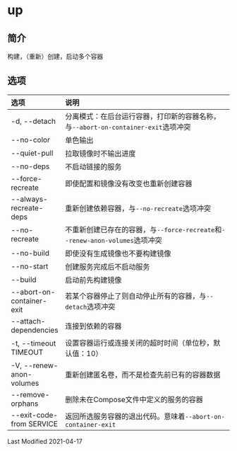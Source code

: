 # up

## 简介

构建，（重新）创建，启动多个容器

<style>
table th:first-of-type {
    width: 20%;
}
</style>

## 选项

选项 | 说明
:- | :-
-d, --detach              | 分离模式：在后台运行容器，打印新的容器名称，与`--abort-on-container-exit`选项冲突
--no-color                | 单色输出
--quiet-pull              | 拉取镜像时不输出进度
--no-deps                 | 不启动链接的服务
--force-recreate          | 即使配置和镜像没有改变也重新创建容器
--always-recreate-deps    | 重新创建依赖容器，与`--no-recreate`选项冲突
--no-recreate             | 不重新创建已存在的容器，与`--force-recreate`和`--renew-anon-volumes`选项冲突
--no-build                | 即使没有生成镜像也不要构建镜像
--no-start                | 创建服务完成后不启动服务
--build                   | 启动前先构建镜像
--abort-on-container-exit | 若某个容器停止了则自动停止所有的容器，与`--detach`选项冲突
--attach-dependencies     | 连接到依赖的容器
-t, --timeout TIMEOUT     | 设置容器运行或连接关闭的超时时间（单位秒，默认值：10）
-V, --renew-anon-volumes  | 重新创建匿名卷，而不是检查先前已有的容器数据
--remove-orphans          | 删除未在Compose文件中定义的服务的容器
--exit-code-from SERVICE  | 返回所选服务容器的退出代码。意味着`--abort-on-container-exit`

Last Modified 2021-04-17